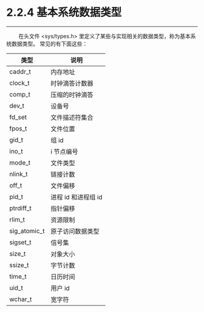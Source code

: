 # 2.2.4 基本系统数据类型
***

&emsp;&emsp;
在头文件 &lt;sys/types.h&gt; 里定义了某些与实现相关的数据类型，称为基本系统数据类型。
常见的有下面这些：

|类型|说明
| --- | --- |
|caddr\_t|内存地址|
|clock\_t|时钟滴答计数器|
|comp\_t|压缩的时钟滴答|
|dev\_t|设备号|
|fd\_set|文件描述符集合|
|fpos\_t|文件位置|
|gid\_t|组 id|
|ino\_t|i 节点编号|
|mode\_t|文件类型|
|nlink\_t|链接计数|
|off\_t|文件偏移|
|pid\_t|进程 id 和进程组 id|
|ptrdiff\_t|指针偏移|
|rlim\_t|资源限制|
|sig\_atomic\_t|原子访问数据类型|
|sigset\_t|信号集|
|size\_t|对象大小|
|ssize\_t|字节计数|
|time\_t|日历时间|
|uid\_t|用户 id|
|wchar\_t|宽字符|
